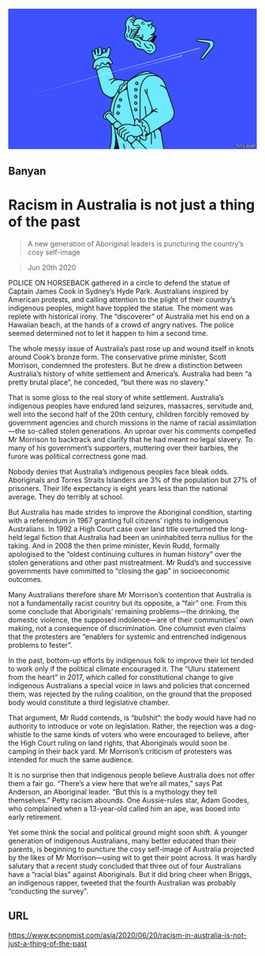 ![](./images/20200620_ASD000.jpg)

## Banyan

# Racism in Australia is not just a thing of the past

> A new generation of Aboriginal leaders is puncturing the country’s cosy self-image

> Jun 20th 2020

POLICE ON HORSEBACK gathered in a circle to defend the statue of Captain James Cook in Sydney’s Hyde Park. Australians inspired by American protests, and calling attention to the plight of their country’s indigenous peoples, might have toppled the statue. The moment was replete with historical irony. The “discoverer” of Australia met his end on a Hawaiian beach, at the hands of a crowd of angry natives. The police seemed determined not to let it happen to him a second time.

The whole messy issue of Australia’s past rose up and wound itself in knots around Cook’s bronze form. The conservative prime minister, Scott Morrison, condemned the protesters. But he drew a distinction between Australia’s history of white settlement and America’s. Australia had been “a pretty brutal place”, he conceded, “but there was no slavery.”

That is some gloss to the real story of white settlement. Australia’s indigenous peoples have endured land seizures, massacres, servitude and, well into the second half of the 20th century, children forcibly removed by government agencies and church missions in the name of racial assimilation—the so-called stolen generations. An uproar over his comments compelled Mr Morrison to backtrack and clarify that he had meant no legal slavery. To many of his government’s supporters, muttering over their barbies, the furore was political correctness gone mad.

Nobody denies that Australia’s indigenous peoples face bleak odds. Aboriginals and Torres Straits Islanders are 3% of the population but 27% of prisoners. Their life expectancy is eight years less than the national average. They do terribly at school.

But Australia has made strides to improve the Aboriginal condition, starting with a referendum in 1967 granting full citizens’ rights to indigenous Australians. In 1992 a High Court case over land title overturned the long-held legal fiction that Australia had been an uninhabited terra nullius for the taking. And in 2008 the then prime minister, Kevin Rudd, formally apologised to the “oldest continuing cultures in human history” over the stolen generations and other past mistreatment. Mr Rudd’s and successive governments have committed to “closing the gap” in socioeconomic outcomes.

Many Australians therefore share Mr Morrison’s contention that Australia is not a fundamentally racist country but its opposite, a “fair” one. From this some conclude that Aboriginals’ remaining problems—the drinking, the domestic violence, the supposed indolence—are of their communities’ own making, not a consequence of discrimination. One columnist even claims that the protesters are “enablers for systemic and entrenched indigenous problems to fester”.

In the past, bottom-up efforts by indigenous folk to improve their lot tended to work only if the political climate encouraged it. The “Uluru statement from the heart” in 2017, which called for constitutional change to give indigenous Australians a special voice in laws and policies that concerned them, was rejected by the ruling coalition, on the ground that the proposed body would constitute a third legislative chamber.

That argument, Mr Rudd contends, is “bullshit”: the body would have had no authority to introduce or vote on legislation. Rather, the rejection was a dog-whistle to the same kinds of voters who were encouraged to believe, after the High Court ruling on land rights, that Aboriginals would soon be camping in their back yard. Mr Morrison’s criticism of protesters was intended for much the same audience.

It is no surprise then that indigenous people believe Australia does not offer them a fair go. “There’s a view here that we’re all mates,” says Pat Anderson, an Aboriginal leader. “But this is a mythology they tell themselves.” Petty racism abounds. One Aussie-rules star, Adam Goodes, who complained when a 13-year-old called him an ape, was booed into early retirement.

Yet some think the social and political ground might soon shift. A younger generation of indigenous Australians, many better educated than their parents, is beginning to puncture the cosy self-image of Australia projected by the likes of Mr Morrison—using wit to get their point across. It was hardly salutary that a recent study concluded that three out of four Australians have a “racial bias” against Aboriginals. But it did bring cheer when Briggs, an indigenous rapper, tweeted that the fourth Australian was probably “conducting the survey”.

## URL

https://www.economist.com/asia/2020/06/20/racism-in-australia-is-not-just-a-thing-of-the-past
